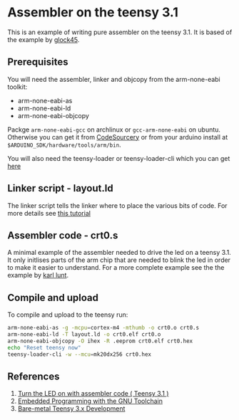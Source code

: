 # Assembler on the teensy 3.1

This is an example of writing pure assembler on the teensy 3.1. It is based of the example by [glock45](https://forum.pjrc.com/threads/25762-Turn-the-LED-on-with-assembler-code-\(-Teensy-3-1-\)?p=47739&viewfull=1#post47739).

## Prerequisites
You will need the assembler, linker and objcopy from the arm-none-eabi toolkit:
* arm-none-eabi-as
* arm-none-eabi-ld
* arm-none-eabi-objcopy

Packge `arm-none-eabi-gcc` on archlinux or `gcc-arm-none-eabi` on ubuntu. Otherwise you can get it from [CodeSourcery](https://sourcery.mentor.com/GNUToolchain/release1802?) or from your arduino install at `$ARDUINO_SDK/hardware/tools/arm/bin`.

You will also need the teensy-loader or teensy-loader-cli which you can get [here](https://www.pjrc.com/teensy/loader.html)

## Linker script - layout.ld
The linker script tells the linker where to place the various bits of code. For more details see [this tutorial](http://bravegnu.org/gnu-eprog/linker.html)

## Assembler code - crt0.s
A minimal example of the assembler needed to drive the led on a teensy 3.1. It only initlises parts of the arm chip that are needed to blink the led in order to make it easier to understand. For a more complete example see the the example by [karl lunt](http://www.seanet.com/~karllunt/bareteensy31.html).

## Compile and upload

To compile and upload to the teensy run:

```bash
arm-none-eabi-as -g -mcpu=cortex-m4 -mthumb -o crt0.o crt0.s
arm-none-eabi-ld -T layout.ld -o crt0.elf crt0.o
arm-none-eabi-objcopy -O ihex -R .eeprom crt0.elf crt0.hex
echo "Reset teensy now"
teensy-loader-cli -w --mcu=mk20dx256 crt0.hex
```

## References
1. [Turn the LED on with assembler code ( Teensy 3.1 )](https://forum.pjrc.com/threads/25762-Turn-the-LED-on-with-assembler-code-\(-Teensy-3-1-\)?p=47739&viewfull=1#post47739)
1. [Embedded Programming with the GNU Toolchain](http://bravegnu.org/gnu-eprog/)
2. [Bare-metal Teensy 3.x Development](http://www.seanet.com/~karllunt/bareteensy31.html)
